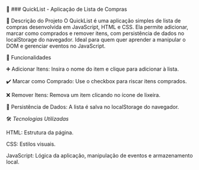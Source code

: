 🛒 ### QuickList - Aplicação de Lista de Compras

📜 Descrição do Projeto
O QuickList é uma aplicação simples de lista de compras desenvolvida em JavaScript, HTML e CSS. Ela permite adicionar, marcar como comprados e remover itens, com persistência de dados no localStorage do navegador. Ideal para quem quer aprender a manipular o DOM e gerenciar eventos no JavaScript.

🔧 Funcionalidades

➕ Adicionar Itens: Insira o nome do item e clique para adicionar à lista.

✔️ Marcar como Comprado: Use o checkbox para riscar itens comprados.

❌ Remover Itens: Remova um item clicando no ícone de lixeira.

💾 Persistência de Dados: A lista é salva no localStorage do navegador.


🛠️ *Tecnologias Utilizadas*

HTML: Estrutura da página.

CSS: Estilos visuais.

JavaScript: Lógica da aplicação, manipulação de eventos e armazenamento local.

